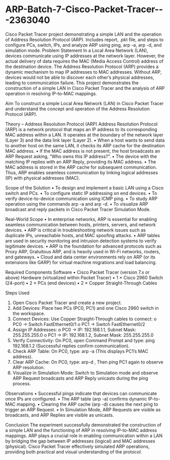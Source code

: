 # ARP-Batch-7-Cisco-Packet-Tracer---2363040
Cisco Packet Tracer project demonstrating a simple LAN and the operation of Address Resolution Protocol (ARP). Includes report, .pkt file, and steps to configure PCs, switch, IPs, and analyze ARP using ping, arp -a, arp -d, and simulation mode.
Problem Statement 
In a Local Area Network (LAN), devices communicate using IP addresses at the network layer. 
However, the actual delivery of data requires the MAC (Media Access Control) address of the 
destination device. The Address Resolution Protocol (ARP) provides a dynamic mechanism to 
map IP addresses to MAC addresses. Without ARP, devices would not be able to discover each 
other’s physical addresses, leading to communication failure. 
This project demonstrates the construction of a simple LAN in Cisco Packet Tracer and the 
analysis of ARP operation in resolving IP-to-MAC mappings. 

Aim 
To construct a simple Local Area Network (LAN) in Cisco Packet Tracer and understand the 
concept and operation of the Address Resolution Protocol (ARP). 

Theory – Address Resolution Protocol (ARP) 
Address Resolution Protocol (ARP) is a network protocol that maps an IP address to its 
corresponding MAC address within a LAN. It operates at the boundary of the network layer 
(Layer 3) and the data link layer (Layer 2). 
• When a host wants to send data to another host on the same LAN, it checks its ARP 
cache for the destination MAC address. 
• If the MAC address is not present, the host broadcasts an ARP Request asking, “Who 
owns this IP address?”. 
• The device with the matching IP replies with an ARP Reply, providing its MAC 
address. 
• The MAC address is stored in the ARP cache for subsequent communication. 
Thus, ARP enables seamless communication by linking logical addresses (IP) with physical 
addresses (MAC). 

Scope of the Solution 
• To design and implement a basic LAN using a Cisco switch and PCs. 
• To configure static IP addressing on end devices. 
• To verify device-to-device communication using ICMP ping. 
• To study ARP operation using the commands arp -a and arp -d. 
• To visualize ARP broadcast and reply packets in Cisco Packet Tracer Simulation Mode. 

Real-World Scope 
• In enterprise networks, ARP is essential for enabling seamless communication between 
hosts, printers, servers, and network devices. 
• ARP is critical in troubleshooting network issues such as duplicate IPs, unreachable 
hosts, and MAC spoofing attacks. 
• ARP tables are used in security monitoring and intrusion detection systems to verify 
legitimate devices. 
• ARP is the foundation for advanced protocols such as Proxy ARP, Gratuitous ARP, and 
is heavily used in Wi-Fi networks, routers, and gateways. 
• Cloud and data center environments rely on ARP (or its extensions like GARP) for 
virtual machine migrations and load balancing. 

Required Components 
Software 
• Cisco Packet Tracer (version 7.x or above) 
Hardware (virtualized within Packet Tracer) 
• 1 × Cisco 2960 Switch (24-port) 
• 2 × PCs (end devices) 
• 2 × Copper Straight-Through Cables 

Steps Used 
1. Open Cisco Packet Tracer and create a new project. 
2. Add Devices: Place two PCs (PC0, PC1) and one Cisco 2960 switch in the workspace. 
3. Connect Devices: Use Copper Straight-Through cables to connect: 
o PC0 → Switch FastEthernet0/1 
o PC1 → Switch FastEthernet0/2 
4. Assign IP Addresses: 
o PC0 → IP: 192.168.1.1, Subnet Mask: 255.255.255.0 
o PC1 → IP: 192.168.1.2, Subnet Mask: 255.255.255.0 
5. Verify Connectivity: On PC0, open Command Prompt and type: ping 192.168.1.2 
(Successful replies confirm communication). 
6. Check ARP Table: On PC0, type: arp -a (This displays PC1’s MAC address). 
7. Clear ARP Cache: On PC0, type: arp-d , Then ping PC1 again to observe ARP 
resolution. 
8. Visualize in Simulation Mode: Switch to Simulation mode and observe ARP Request 
broadcasts and ARP Reply unicasts during the ping process. 

Observations 
• Successful pings indicate that devices can communicate once IPs are configured. 
• The ARP table (arp -a) confirms dynamic IP-to-MAC mapping. 
• Clearing the ARP cache (arp -d) causes the next ping to trigger an ARP Request. 
• In Simulation Mode, ARP Requests are visible as broadcasts, and ARP Replies are 
visible as unicasts. 

Conclusion 
The experiment successfully demonstrated the construction of a simple LAN and the 
functioning of ARP in resolving IP-to-MAC address mappings. ARP plays a crucial role in 
enabling communication within a LAN by bridging the gap between IP addresses (logical) and 
MAC addresses (physical). Cisco Packet Tracer effectively simulated ARP operations, 
providing both practical and visual understanding of the protocol.

